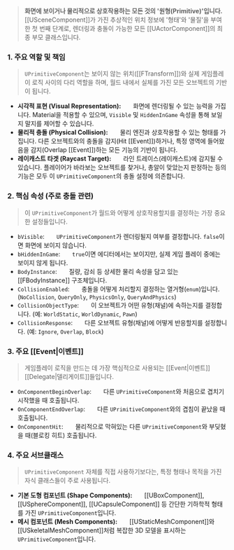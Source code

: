 
> **화면에 보이거나 물리적으로 상호작용하는 모든 것의 '원형(Primitive)'입니다.** [[USceneComponent]]가 가진 추상적인 위치 정보에 '형태'와 '물질'을 부여한 첫 번째 단계로, 렌더링과 충돌이 가능한 모든 [[UActorComponent]]의 최종 부모 클래스입니다.

### **1. 주요 역할 및 책임**
> `UPrimitiveComponent`는 보이지 않는 위치([[FTransform]])와 실제 게임플레이 로직 사이의 다리 역할을 하며, 월드 내에서 실체를 가진 모든 오브젝트의 기반이 됩니다.
* **시각적 표현 (Visual Representation):**
      화면에 렌더링될 수 있는 능력을 가집니다. Material을 적용할 수 있으며, `Visible` 및 `HiddenInGame` 속성을 통해 보일지 말지를 제어할 수 있습니다.
* **물리적 충돌 (Physical Collision):**
      물리 엔진과 상호작용할 수 있는 형태를 가집니다. 다른 오브젝트와의 충돌을 감지(Hit [[Event]])하거나, 특정 영역에 들어왔음을 감지(Overlap [[Event]])하는 모든 기능의 기반이 됩니다.
* **레이캐스트 타겟 (Raycast Target):**
      라인 트레이스(레이캐스트)에 감지될 수 있습니다. 플레이어가 바라보는 오브젝트를 찾거나, 총알이 맞았는지 판정하는 등의 기능은 모두 이 `UPrimitiveComponent`의 충돌 설정에 의존합니다.

### **2. 핵심 속성 (주로 충돌 관련)**
> 이 `UPrimitiveComponent`가 월드와 어떻게 상호작용할지를 결정하는 가장 중요한 설정들입니다.
* `bVisible`:
      `UPrimitiveComponent`가 렌더링될지 여부를 결정합니다. `false`이면 화면에 보이지 않습니다.
* `bHiddenInGame`:
      `true`이면 에디터에서는 보이지만, 실제 게임 플레이 중에는 보이지 않게 됩니다.
* `BodyInstance`:
      질량, 감쇠 등 상세한 물리 속성을 담고 있는 [[FBodyInstance]] 구조체입니다.
* `CollisionEnabled`:
      충돌을 어떻게 처리할지 결정하는 열거형(`enum`)입니다. (`NoCollision`, `QueryOnly`, `PhysicsOnly`, `QueryAndPhysics`)
* `CollisionObjectType`:
      이 오브젝트가 어떤 유형(채널)에 속하는지를 결정합니다. (예: `WorldStatic`, `WorldDynamic`, `Pawn`)
* `CollisionResponse`:
      다른 오브젝트 유형(채널)에 어떻게 반응할지를 설정합니다. (예: `Ignore`, `Overlap`, `Block`)

### **3. 주요 [[Event|이벤트]]**
> 게임플레이 로직을 만드는 데 가장 핵심적으로 사용되는 [[Event|이벤트]] [[Delegate|델리게이트]]들입니다.
* `OnComponentBeginOverlap`:
      다른 `UPrimitiveComponent`와 처음으로 겹치기 시작했을 때 호출됩니다.
* `OnComponentEndOverlap`:
      다른 `UPrimitiveComponent`와의 겹침이 끝났을 때 호출됩니다.
* `OnComponentHit`:
      물리적으로 막혀있는 다른 `UPrimitiveComponent`와 부딪혔을 때(블로킹 히트) 호출됩니다.

### **4. 주요 서브클래스**
> `UPrimitiveComponent` 자체를 직접 사용하기보다는, 특정 형태나 목적을 가진 자식 클래스들이 주로 사용됩니다.
* **기본 도형 컴포넌트 (Shape Components):**
      [[UBoxComponent]], [[USphereComponent]], [[UCapsuleComponent]] 등 간단한 기하학적 형태를 가진 `UPrimitiveComponent`입니다.
* **메시 컴포넌트 (Mesh Components):**
      [[UStaticMeshComponent]]와 [[USkeletalMeshComponent]]처럼 복잡한 3D 모델을 표시하는 `UPrimitiveComponent`입니다.
